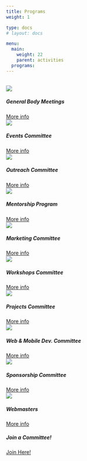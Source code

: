 ```yaml
---
title: Programs
weight: 1

type: docs
# layout: docs

menu:
  main:
    weight: 22
    parent: activities
  programs:
---
```

<br>
<!-- ================================================== -->
<!-- Remove this section once the once the page is done -->
<!-- ================================================== -->
<!-- {{< alert danger >}} -->

<!-- :construction: UNDER CONSTRUCTION :construction: -->

<!-- {{< /alert >}} -->
<!-- ================================================== -->
<!-- <br> -->

<!-- Couldn't find a way to use pre-existing options without making this a widget page. For more information about Cards in Bootstrap please visit: https://getbootstrap.com/docs/4.0/components/card/ -->

<div class="card-columns">
  <div class="card">
  <img class="card-img-top" src="/img/members/AboutUs2020.png">
  <div class="card-body">
    <h5 class="card-title">General Body Meetings</h5>
    <a href="/gbm" class="btn btn-info">More info</a>
  </div>
</div>
<div class="card">
  <img class="card-img-top" src="/img/members/RockClimbing2020.png">
  <div class="card-body">
    <h5 class="card-title">Events Committee</h5>
    <a href="/programs/events/" class="btn btn-info">More info</a>
  </div>
</div>
<div class="card">
  <img class="card-img-top" src="/img/members/CoderChicks2020.png">
  <div class="card-body">
    <h5 class="card-title">Outreach Committee</h5>
    <a href="/programs/outreach/" class="btn btn-info">More info</a>
  </div>
</div>
<div class="card">
  <img class="card-img-top" src="/img/members/MentorshipFa2018.jpg">
  <div class="card-body">
    <h5 class="card-title">Mentorship Program</h5>
    <a href="/programs/mentorship/" class="btn btn-info">More info</a>
  </div>
</div>
<div class="card">
  <img class="card-img-top" src="/img/members/TablingSp2020.png">
  <div class="card-body">
    <h5 class="card-title">Marketing Committee</h5>
    <a href="/programs/marketing/" class="btn btn-info">More info</a>
  </div>
</div>
<div class="card">
  <img class="card-img-top" src="/img/members/Fa18-Puzzle1.JPG">
  <div class="card-body">
    <h5 class="card-title">Workshops Committee</h5>
    <a href="/programs/workshops/" class="btn btn-info">More info</a>
  </div>
</div>
<div class="card">
  <img class="card-img-top" src="/img/members/Fa2018-GBM3.jpg">
  <div class="card-body">
    <h5 class="card-title">Projects Committee</h5>
    <a href="/programs/projects/" class="btn btn-info">More info</a>
  </div>
</div>
<div class="card">
  <img class="card-img-top" src="/img/programs/devops.png">
  <div class="card-body">
    <h5 class="card-title">Web & Mobile Dev. Committee</h5>
    <a href="/programs/web-mobile-dev/" class="btn btn-info">More info</a>
  </div>
</div>
<div class="card">
  <img class="card-img-top" src="/img/members/Fa18-DevFest.png">
  <div class="card-body">
    <h5 class="card-title">Sponsorship Committee</h5>
    <a href="/programs/sponsorship/" class="btn btn-info">More info</a>
  </div>
</div>
<div class="card">
  <img class="card-img-top" src="/img/programs/webmasters.png">
  <div class="card-body">
    <h5 class="card-title">Webmasters</h5>
    <a href="/programs/webmasters/" class="btn btn-info">More info</a>
  </div>
</div>
<div class="card">
  <div class="card-body">
    <h5 class="card-title">Join a Committee!</h5>
    <a href="https://ucfacmw.org/join-committee" class="btn btn-info">Join Here!</a>
  </div>
</div>
</div>